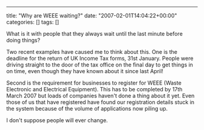 ---
title: "Why are WEEE waiting?"
date: "2007-02-01T14:04:22+00:00"
categories: []
tags: []

What is it with people that they always wait until the last minute before doing things? 

Two recent examples have caused me to think about this. One is the deadline for the return of UK Income Tax forms, 31st January. People were driving straight to the door of the tax office on the final day to get things in on time, even though they have known about it since last April!

Second is the requirement for businesses to register for WEEE (Waste Electronic and Electrical Equipment). This has to be completed by 17th March 2007 but loads of companies haven't done a thing about it yet. Even those of us that have registered have found our registration details stuck in the system because of the volume of applications now piling up.

I don't suppose people will ever change.
